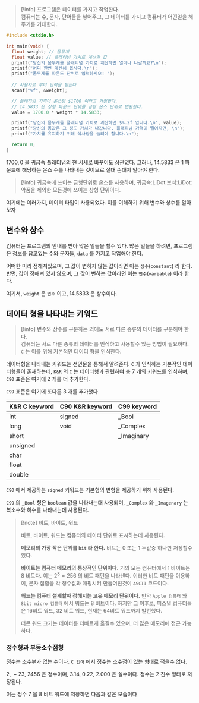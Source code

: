 
>[!info] 프로그램은 데이터를 가지고 작업한다.<br>컴퓨터는 수, 문자, 단어들을 넣어주고, 그 데이터를 가지고 컴퓨터가 어떤일을 해주기를 기대한다.

```c
#include <stdio.h>

int main(void) {
  float weight; // 몸무게
  float value; // 플래티넘 가치로 계산한 값
  printf("당신의 몸무게를 플래티넘 가치로 계산하면 얼마나 나갈까요?\n");
  printf("어디 한번 계산해 봅시다.\n");
  printf("몸무게를 파운드 단위로 입력하시오: ");
  
  // 사용자로 부터 입력을 받는다
  scanf("%f", &weight);

  // 플래티넘 가격이 온스당 $1700 이라고 가정한다.
  // 14.5833 은 상형 파운드 단위를 금형 온스 단위로 변환한다.
  value = 1700.0 * weight * 14.5833;

  printf("당신의 몸무게를 플래티넘 가치로 계산하면 $%.2f 입니다.\n", value);
  printf("당신의 몸값은 그 정도 가치가 나갑니다. 플래티넘 가격이 떨어지면, \n");
  printf("가치를 유지하기 위해 식사량을 늘려야 합니다.\n");

  return 0;
}
```

$1700,0$ 을 귀금속 플래티넘의 현 시세로 바꾸어도 상관없다.
그러나, $14.5833$ 은 $1$ 파운드에 해당하는 온스 수를 나타내는 것이므로 절대 손대지 말아야 한다.

>[!info] 귀금속에 쓰이는 금형단위로 온스를 사용하며, 귀금속:LiDot:보석:LiDot: 약품을 제외한 모든것에 쓰이는 상형 단위이다. 

여기에는 여러가지, 데이터 타입이 사용되었다.
이를 이해하기 위해 변수와 상수를 알아보자

## 변수와 상수

컴퓨터는 프로그램의 안내를 받아 많은 일들을 할수 있다.
많은 일들을 하려면, 프로그램은 정보를 담고있는 수와 문자들, `data` 를 가지고 작업해야 한다.

어떠한 미리 정해져있으며, 그 값이 변하지 않는 값이라면 이는 `상수`(`constant`) 라 한다.
반면, 값이 정해져 있지 않으며, 그 값이 변하는 값이라면 이는 `변수`(`variable`) 이라 한다.

여기서, `weight` 은 `변수` 이고, $14.5833$ 은 상수이다.

## 데이터 형을 나타내는 키워드

>[!info] 변수와 상수를 구분하는 외에도 서로 다른 종류의 데이터를 구분해야 한다.<br>컴퓨터는 서로 다룬 종류의 데이터를 인식하고 사용할수 있는 방법이 필요하다.<br>`C` 는 이를 위해 기본적인 데이터 형을 인식한다.

데이터형을 나타내는 키워드는 선언문을 통해서 알려준다.
`C` 가 인식하는 기본적인 데이터형들이 존재하는데, `K&R` 의 `C` 는 데이터형과 관련하여 총 $7$ 개의 키워드를 인식하며, `C90` 표준은 여기에 $2$ 개를 더 추가한다.

`C99` 표준은 여기에 또다른 $3$ 개를 추가했다

| K&R C keyword | C90 K&R keyword | C99 keyword |
| :------------ | --------------- | ----------- |
| int           | signed          | \_Bool      |
| long          | void            | \_Complex   |
| short         |                 | \_Imaginary |
| unsigned      |                 |             |
| char          |                 |             |
| float         |                 |             |
| double        |                 |             |
`C90` 에서 제공하는 `signed` 키워드는 기본형의 변형을 제공하기 위해 사용된다.

`C99` 의 `_Bool` 형은 `boolean` 값을 나타내는대 사용되며, `_Complex` 와 `_Imagenary` 는 복소수와 허수를 나타내는데 사용된다.

>[!note] 비트, 바이트, 워드
>
>비트, 바이트, 워드는 컴퓨터의 데이터 단위로 표시하는데 사용된다.
>
>**메모리의 가장 작은 단위를 `bit` 라 한다.**
>비트는 $0$ 또는 $1$ 두값중 하나만 저장할수 있다.
>
>**바이트는 컴퓨터 메모리의 통상적인 단위이다.**
>거의 모든 컴퓨터에서 $1$ 바이트는 $8$ 비트다.
>이는 $2^8 = 256$ 의 비트 패턴을 나타낸다.
>이러한 비트 패턴을 이용하여, 문자 집합을 각 정수값과 매핑시켜 만들어진것이 `ASCII` 코드이다.
>
>**워드는 컴퓨터 설계할때 정해지는 고유 메모리 단위이다.**
>만약 `Apple 컴퓨터` 와 `8bit micro 컴퓨터` 에서 워드는 $8$ 비트이다.
>하지만 그 이후로, 퍼스널 컴퓨터들은 $16$비트 워드, $32$ 비트 워드, 현재는 $64$비트 워드까지 발전했다.
>
>더큰 워드 크기는 데이터를 더빠르게 옮길수 있으며, 더 많은 메모리에 접근 가능하다.

### 정수형과 부동소수점형

정수는 소수부가 없는 수이다.
`C 언어` 에서 정수는 소수점이 있는 형태로 적을수 없다.

$2,\;-23,\;2456$ 은 정수이며, $3.14,\;0.22,\;2.000$ 은 실수이다. 
정수는 $2$ 진수 형태로 저장된다.

이는 정수 $7$ 을 $8$ 비트 워드에 저장하면 다음과 같은 모습이다




